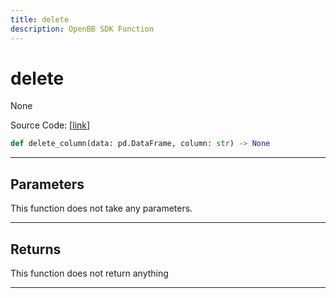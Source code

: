 ```yaml
---
title: delete
description: OpenBB SDK Function
---
```


# delete

None

Source Code: [[link](https://github.com/OpenBB-finance/OpenBBTerminal/tree/main/openbb_terminal/forecast/forecast_model.py#L442)]

```python
def delete_column(data: pd.DataFrame, column: str) -> None
```

---

## Parameters

This function does not take any parameters.

---

## Returns

This function does not return anything

---

